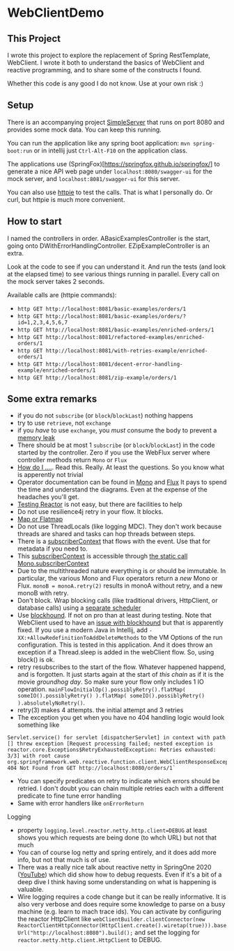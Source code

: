 # WebClientDemo

## This Project

I wrote this project to explore the replacement of Spring RestTemplate, WebClient. I wrote it both to understand the basics
of WebClient and reactive programming, and to share some of the constructs I found.

Whether this code is any good I do not know. Use at your own risk :) 

## Setup

There is an accompanying project [SimpleServer](https://github.com/lwiddershoven/simpleserver) that runs on port 8080
and provides some mock data. You can keep this running. 

You can run the application like any spring boot application: `mvn spring-boot:run` or in intellij just `Ctrl-Alt-F10` 
on the application class.

The applications use (SpringFox)[https://springfox.github.io/springfox/] to generate a nice API web page under `localhost:8080/swagger-ui`
for the mock server, and `localhost:8081/swagger-ui` for this server.

You can also use [httpie](https://httpie.org/) to test the calls. That is what I personally do. Or curl, but httpie is much more convenient.

## How to start

I named the controllers in order. ABasicExamplesController is the start, going onto DWithErrorHandlingController. 
EZipExampleController is an extra.

Look at the code to see if you can understand it. And run the tests (and look at the elapsed time) to see 
various things running in parallel. Every call on the mock server takes 2 seconds.

Available calls are (httpie commands):
- `http GET http://localhost:8081/basic-examples/orders/1`
- `http GET http://localhost:8081/basic-examples/orders/?id=1,2,3,4,5,6,7`
- `http GET http://localhost:8081/basic-examples/enriched-orders/1`
- `http GET http://localhost:8081/refactored-examples/enriched-orders/1`
- `http GET http://localhost:8081/with-retries-example/enriched-orders/1`
- `http GET http://localhost:8081/decent-error-handling-example/enriched-orders/1`
- `http GET http://localhost:8081/zip-example/orders/1`

## Some extra remarks

- if you do not `subscribe` (or `block`/`blockLast`) nothing happens
- try to use `retrieve`, not `exchange`
- if you *have* to use `exchange`, you *must* consume the body to prevent a [memory leak](https://docs.spring.io/spring-framework/docs/current/javadoc-api/org/springframework/web/reactive/function/client/WebClient.RequestHeadersSpec.html#exchange--)
- There should be at most 1 `subscribe` (or `block`/`blockLast`) in the code started by the controller. Zero if you use the WebFlux server where controller methods return `Mono` or `Flux`
- [How do I ....](https://projectreactor.io/docs/core/release/reference/#faq). Read this. Really. At least the questions. So you know what is apperently not trivial
- Operator documentation can be found in [Mono](https://projectreactor.io/docs/core/release/api/reactor/core/publisher/Mono.html) and [Flux](https://projectreactor.io/docs/core/release/api/reactor/core/publisher/Flux.html) 
  It pays to spend the time and understand the diagrams. Even at the expense of the headaches you'll get.
-  [Testing Reactor](https://projectreactor.io/docs/core/release/reference/#testing) is not easy, but there are facilities to help
- Do not use resilience4j retry in your flow. It blocks. 
- [Map or Flatmap](https://medium.com/@nikeshshetty/5-common-mistakes-of-webflux-novices-f8eda0cd6291#:~:text=Yes%20there%20is%20a%20difference,operations%20which%20are%20done%20synchronously.)
- Do not use ThreadLocals (like logging MDC). They don't work because threads are shared and tasks can hop threads between steps.
- There is a [subscriberContext](https://projectreactor.io/docs/core/release/reference/#context.write) that flows with the event. Use that for metadata if you need to.
- This [subscriberContext](https://projectreactor.io/docs/core/release/reference/#context.write) is accessible through [the static call Mono.subscriberContext](https://projectreactor.io/docs/core/release/api/reactor/core/publisher/Mono.html#subscriberContext--)
- Due to the multithreaded nature everything is or should be immutable. In particular, the various Mono and Flux operators return a *new* Mono or Flux. `monoB = monoA.retry(2)` results in monoA without retry, and a new monoB with retry.
- Don't block. Wrap blocking calls (like traditional drivers, HttpClient, or database calls) using a [separate scheduler](https://projectreactor.io/docs/core/release/reference/#faq.wrap-blocking)
- Use [blockhound](https://github.com/reactor/BlockHound). If not on pro than at least during testing. Note that WebClient used to have an [issue with blockhound](https://github.com/reactor/reactor-netty/issues/939) but that is apparently fixed.
  If you use a modern Java in Intellij, add `-XX:+AllowRedefinitionToAddDeleteMethods` to the VM Options of the run configuration. 
  This is tested in this application. And it does throw an exception if a Thread.sleep is added in the webClient flow. So, using block() is ok.
- retry resubscribes to the start of the flow. Whatever happened happend, and is forgotten. It just starts again at the start of _this chain_ as if it is the movie _groundhog day_. 
  So make sure your flow only includes 1 IO operation.  `mainFlowInitialOp().possiblyRetry().flatMap( someIO().possiblyRetry() ).flatMap( someIO().possiblyRetry() ).absolutelyNoRetry()`.
- retry(3) makes 4 attempts. the initial attempt and 3 retries
- The exception you get when you have no 404 handling logic would look something like 
```log4j
Servlet.service() for servlet [dispatcherServlet] in context with path [] threw exception [Request processing failed; nested exception is reactor.core.Exceptions$RetryExhaustedException: Retries exhausted: 3/3] with root cause 
org.springframework.web.reactive.function.client.WebClientResponseException$NotFound: 404 Not Found from GET http://localhost:8080/orders/1`
```  
- You can specify predicates on retry to indicate which errors should be retried. I don't doubt you can chain multiple retries each with a different predicate to fine tune error handling
- Same with error handlers like `onErrorReturn`

Logging
- property `logging.level.reactor.netty.http.client=DEBUG` at least shows you which requests are being done (to whch URL) but not that much
- You can of course log netty and spring entirely, and it does add more info, but not that much is of use.
- There was a really nice talk about reactive netty in SpringOne 2020 ([YouTube](https://www.youtube.com/watch?v=LLSln1_JAMY)) which did show how to debug requests. 
  Even if it's a bit of a deep dive I think having some understanding on what is happening is valuable. 
- Wire logging requires a code change but it can be really informative. It is also very verbose and does require some knowledge to parse on a busy machine (e.g. learn to mach trace ids).
  You can activate by configuring the reactor HttpClient like `webClientBuilder.clientConnector(new ReactorClientHttpConnector(HttpClient.create().wiretap(true))).baseUrl("http://localhost:8080").build();`
  and set the logging for `reactor.netty.http.client.HttpClient` to DEBUG.